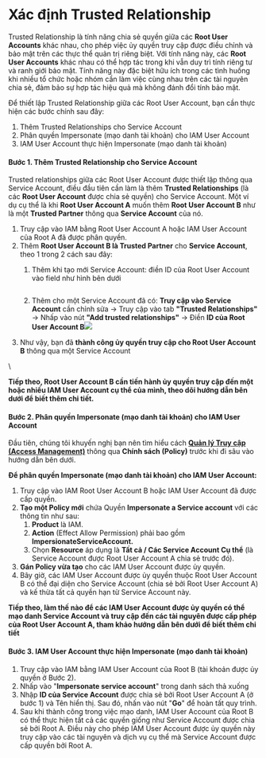 # Xác định Trusted Relationship

Trusted Relationship là tính năng chia sẻ quyền giữa các **Root User Accounts** khác nhau, cho phép việc ủy quyền truy cập được điều chỉnh và bảo mật trên các thực thể quản trị riêng biệt. Với tính năng này, các **Root User Accounts** khác nhau có thể hợp tác trong khi vẫn duy trì tính riêng tư và ranh giới bảo mật. Tính năng này đặc biệt hữu ích trong các tình huống khi nhiều tổ chức hoặc nhóm cần làm việc cùng nhau trên các tài nguyên chia sẻ, đảm bảo sự hợp tác hiệu quả mà không đánh đổi tính bảo mật.

Để thiết lập Trusted Relationship giữa các Root User Account, bạn cần thực hiện các bước chính sau đây:

1. Thêm Trusted Relationships cho Service Account
2. Phân quyền Impersonate (mạo danh tài khoản) cho IAM User Account
3. IAM User Account thực hiện Impersonate (mạo danh tài khoản)

#### Bước 1. Thêm Trusted Relationship cho Service Account <a href="#trustedrelationship-1.themtrustedrelationshipchoserviceaccount" id="trustedrelationship-1.themtrustedrelationshipchoserviceaccount"></a>

Trusted relationships giữa các Root User Account được thiết lập thông qua Service Account, điều đầu tiên cần làm là thêm **Trusted Relationships** (là các **Root User Account** được chia sẻ quyền) cho Service Account. Một ví dụ cụ thể là khi **Root User Account A** muốn thêm **Root User Account B** như là một **Trusted Partner** thông qua **Service Account** của nó.

1. Truy cập vào IAM bằng Root User Account A hoặc IAM User Account của Root A đã được phân quyền.
2. Thêm **Root User Account B là Trusted Partner** cho **Service Account**, theo 1 trong 2 cách sau đây:
   1.  Thêm khi tạo mới Service Account: điền ID của Root User Account vào field như hình bên dưới

       <figure><img src="https://docs.vngcloud.vn/download/attachments/63766845/image2023-7-27_15-13-9.png?version=1&#x26;modificationDate=1691054186000&#x26;api=v2" alt=""><figcaption></figcaption></figure>
   2. Thêm cho một Service Account đã có: **Truy cập vào Service Account** cần chỉnh sửa → Truy cập vào tab **"Trusted Relationships"** → Nhấp vào nút **"Add trusted relationships"** → Điền **ID của Root User Account B**![](https://docs.vngcloud.vn/download/attachments/63766845/image2023-7-27_15-19-27.png?version=1\&modificationDate=1691054186000\&api=v2)
3. Như vậy, bạn đã **thành công ủy quyền truy cập cho Root User Account B** thông qua một Service Account

\


**Tiếp theo, Root User Account B cần tiến hành ủy quyền truy cập đến một hoặc nhiều IAM User Account cụ thể của mình, theo dõi hướng dẫn bên dưới để biết thêm chi tiết.**

#### Bước 2. Phân quyền Impersonate (mạo danh tài khoản) cho IAM User Account <a href="#trustedrelationship-2.phanquyenimpersonate-maodanhtaikhoan-choiamuseraccount" id="trustedrelationship-2.phanquyenimpersonate-maodanhtaikhoan-choiamuseraccount"></a>

Đầu tiên, chúng tôi khuyến nghị bạn nên tìm hiểu cách [**Quản lý Truy cập (Access Management)**](../../quan-ly-truy-cap-iam/chinh-sach-vng-managed-policy.md) thông qua **Chính sách (Policy)** trước khi đi sâu vào hướng dẫn bên dưới.

**Để phân quyền Impersonate (mạo danh tài khoản) cho IAM User Account:**

1. Truy cập vào IAM Root User Account B hoặc IAM User Account đã được cấp quyền.
2. **Tạo một Policy mới** chứa Quyền **Impersonate a Service account** với các thông tin như sau:
   1. **Product** là IAM.
   2. **Action** (Effect Allow Permission) phải bao gồm **ImpersionateServiceAccount.**
   3. Chọn **Resource** áp dụng là **Tất cả / Các Service Account Cụ thể** (là Service Account được Root User Account A chia sẻ trước đó).
3. **Gán Policy vừa tạo** cho các IAM User Account được ủy quyền.
4. Bây giờ, các IAM User Account được ủy quyền thuộc Root User Account B có thể đại diện cho Service Account (chia sẻ bởi Root User Account A) và kế thừa tất cả quyền hạn từ Service Account này.

**Tiếp theo, làm thế nào để các IAM User Account được ủy quyền có thể mạo danh Service Account và truy cập đến các tài nguyên được cấp phép của Root User Account A, tham khảo hướng dẫn bên dưới để biết thêm chi tiết**

#### Bước 3. IAM User Account thực hiện Impersonate (mạo danh tài khoản) <a href="#trustedrelationship-3.iamuseraccountthuchienimpersonate-maodanhtaikhoan" id="trustedrelationship-3.iamuseraccountthuchienimpersonate-maodanhtaikhoan"></a>

1. Truy cập vào IAM bằng IAM User Account của Root B (tài khoản được ủy quyền ở Bước 2).
2. Nhấp vào "**Impersonate service account**" trong danh sách thả xuống
3. Nhập **ID của Service Account** được chia sẻ bởi Root User Account A (ở bước 1) và Tên hiển thị. Sau đó, nhấn vào nút "**Go**" để hoàn tất quy trình.
4. Sau khi thành công trong việc mạo danh, IAM User Account của Root B có thể thực hiện tất cả các quyền giống như Service Account được chia sẻ bởi Root A. Điều này cho phép IAM User Account được ủy quyền này truy cập vào các tài nguyên và dịch vụ cụ thể mà Service Account được cấp quyền bởi Root A.
